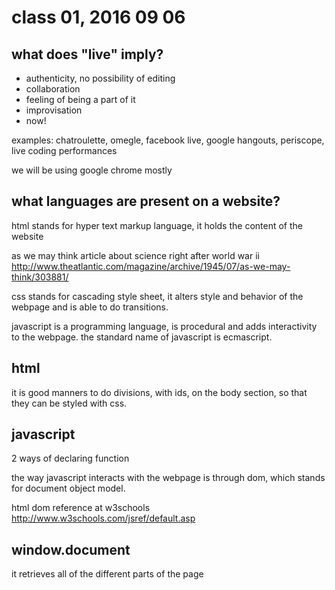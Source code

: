 # class 01, 2016 09 06

## what does "live" imply?

* authenticity, no possibility of editing
* collaboration
* feeling of being a part of it
* improvisation
* now!

examples: chatroulette, omegle, facebook live, google hangouts, periscope, live coding performances

we will be using google chrome mostly

## what languages are present on a website?

html stands for hyper text markup language, it holds the content of the website

as we may think article about science right after world war ii
http://www.theatlantic.com/magazine/archive/1945/07/as-we-may-think/303881/

css stands for cascading style sheet, it alters style and behavior of the webpage and is able to do transitions.

javascript is a programming language, is procedural and adds interactivity to the webpage. the standard name of javascript is ecmascript.

## html

it is good manners to do divisions, with ids, on the body section, so that they can be styled with css.

## javascript

2 ways of declaring function

the way javascript interacts with the webpage is through dom, which stands for document object model.

html dom reference at w3schools
http://www.w3schools.com/jsref/default.asp

## window.document

it retrieves all of the different parts of the page
